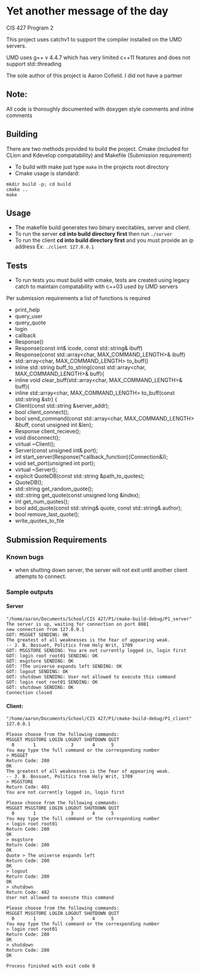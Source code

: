 # Yet another message of the day

CIS 427 Program 2

This project uses catchv1 to support the compiler installed on the UMD servers.

UMD uses g++ v 4.4.7 which has very limited c++11 features and does not support std::threading

The sole author of this project is Aaron Cofield. I did not have a partner

## Note:
All code is thoroughly documented with doxygen style comments and inline comments

## Building
There are two methods provided to build the project. Cmake (included for CLion and Kdevelop compatability) and Makefile (Submission requirement)
 - To build with make just type `make` in the projects root directory
 - Cmake usage is standard:
```
mkdir build -p; cd build
cmake ..
make
```
## Usage
 
 - The makefile build generates two binary execitables, server and client. 
 - To run the server **cd into build directory first** then run `./server`
 - To run the client **cd into build directory first** and you must provide an ip address Ex: `./client 127.0.0.1`
 
 ## Tests
 - To run tests you must build with cmake, tests are created using legacy catch to maintain compatability with c++03 used by UMD servers
 
 Per submission requirements a list of functions is required
 - print_help
 - query_user
 - query_quote
 - login
 - callback
 - Response()
 - Response(const int& icode, const std::string& ibuff)
 - Response(const std::array<char, MAX_COMMAND_LENGTH>& ibuff)
 - std::array<char, MAX_COMMAND_LENGTH> to_buff()
 - inline std::string buff_to_string(const std::array<char, MAX_COMMAND_LENGTH>& buff){
- inline void clear_buff(std::array<char, MAX_COMMAND_LENGTH>& buff){
- inline std::array<char, MAX_COMMAND_LENGTH> to_buff(const std::string &str) {
- Client(const std::string &server_addr);
- bool client_connect();
- bool send_command(const std::array<char, MAX_COMMAND_LENGTH> &buff, const unsigned int &len);
- Response client_recieve();
- void disconnect();
- virtual ~Client();
- Server(const unsigned int& port);
- int start_server(Response(*callback_function)(Connection&));
- void set_port(unsigned int port);
- virtual ~Server();
-  explicit QuoteDB(const std::string &path_to_quotes);
- QuoteDB();
- std::string get_random_quote();
- std::string get_quote(const unsigned long &index);
-  int get_num_quotes();
-  bool add_quote(const std::string& quote, const std::string& author);
- bool remove_last_quote();
 - write_quotes_to_file
 
 
 
 ## Submission Requirements
 ### Known bugs
  - when shutting down server, the server will not exit until another client attempts to connect.
  
 ### Sample outputs
 #### Server
  ```
 "/home/aaron/Documents/School/CIS 427/P1/cmake-build-debug/P1_server"
 The server is up, waiting for connection on port 8081
 new connection from 127.0.0.1
 GOT: MSGGET SENDING: OK
 The greatest of all weaknesses is the fear of appearing weak.
 -- J. B. Bossuet, Politics from Holy Writ, 1709
 GOT: MSGSTORE SENDING: You are not currently logged in, login first
 GOT: login root root01 SENDING: OK
 GOT: msgstore SENDING: OK
 GOT: !The universe expands left SENDING: OK
 GOT: logout SENDING: OK
 GOT: shutdown SENDING: User not allowed to execute this command
 GOT: login root root01 SENDING: OK
 GOT: shutdown SENDING: OK
 Connection closed
 ```

 #### Client:
 ```
"/home/aaron/Documents/School/CIS 427/P1/cmake-build-debug/P1_client" 127.0.0.1

Please choose from the following commands:
MSGGET MSGSTORE LOGIN LOGOUT SHUTDOWN QUIT
   0       1             3       4      5
You may type the full command or the corresponding number
> MSGGET
Return Code: 200
OK
The greatest of all weaknesses is the fear of appearing weak.
-- J. B. Bossuet, Politics from Holy Writ, 1709
> MSGSTORE
Return Code: 401
You are not currently logged in, login first

Please choose from the following commands:
MSGGET MSGSTORE LOGIN LOGOUT SHUTDOWN QUIT
   0       1             3       4      5
You may type the full command or the corresponding number
> login root root01
Return Code: 200
OK
> msgstore
Return Code: 200
OK
Quote > The universe expands left
Return Code: 200
OK
> logout
Return Code: 200
OK
> shutdown
Return Code: 402
User not allowed to execute this command

Please choose from the following commands:
MSGGET MSGSTORE LOGIN LOGOUT SHUTDOWN QUIT
   0       1             3       4      5
You may type the full command or the corresponding number
> login root root01
Return Code: 200
OK
> shutdown
Return Code: 200
OK

Process finished with exit code 0
```